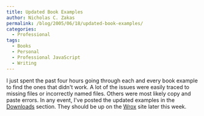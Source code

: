```yaml
---
title: Updated Book Examples
author: Nicholas C. Zakas
permalink: /blog/2005/06/18/updated-book-examples/
categories:
  - Professional
tags:
  - Books
  - Personal
  - Professional JavaScript
  - Writing
---
```

I just spent the past four hours going through each and every book example to find the ones that didn't work. A lot of the issues were easily traced to missing files or incorrectly named files. Others were most likely copy and paste errors. In any event, I've posted the updated examples in the <a title="Downloads" rel="internal" href="/downloads">Downloads</a> section. They should be up on the <a title="Wrox Press" rel="external" href="http://www.wrox.com">Wrox</a> site later this week.
